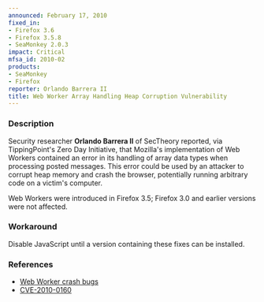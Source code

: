 ```yaml
---
announced: February 17, 2010
fixed_in:
- Firefox 3.6
- Firefox 3.5.8
- SeaMonkey 2.0.3
impact: Critical
mfsa_id: 2010-02
products:
- SeaMonkey
- Firefox
reporter: Orlando Barrera II
title: Web Worker Array Handling Heap Corruption Vulnerability
---
```


<h3>Description</h3>

<p>Security researcher <strong>Orlando Barrera II</strong> of SecTheory reported,
via TippingPoint's Zero Day Initiative, that Mozilla's implementation
of Web Workers contained an error in its handling of array data types
when processing posted messages.  This error could be used by an
attacker to corrupt heap memory and crash the browser, potentially
running arbitrary code on a victim's computer.</p>

<p class="note">Web Workers were introduced in Firefox 3.5; Firefox 3.0
and earlier versions were not affected.
</p>

<h3>Workaround</h3>

<p>Disable JavaScript until a version containing these fixes can be installed.</p>

<h3>References</h3>

<ul>
  <li><a href="https://bugzilla.mozilla.org/buglist.cgi?bug_id=533000,534051,531222">Web Worker crash bugs</a></li>
  <li><a class="ex-ref" href="http://cve.mitre.org/cgi-bin/cvename.cgi?name=CVE-2010-0160">CVE-2010-0160</a></li>
</ul>




